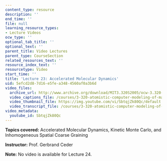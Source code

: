 ```yaml
---
content_type: resource
description: ''
end_time: ''
file: null
learning_resource_types:
- Lecture Videos
ocw_type: ''
optional_tab_title: ''
optional_text: ''
parent_title: Video Lectures
parent_type: CourseSection
related_resources_text: ''
resource_index_text: ''
resourcetype: Video
start_time: ''
title: 'Lecture 23: Accelerated Molecular Dynamics'
uid: 5efcd2d8-7d16-e5fe-a348-4560af0a3b6d
video_files:
  archive_url: http://www.archive.org/download/MIT3.320S2005/ocw-3.320-lec-18-03may05-220k.mp4
  video_captions_file: /courses/3-320-atomistic-computer-modeling-of-materials-sma-5107-spring-2005/3a6998f0fc0653cb9b924346cdea7b65_SbtqjZk80Qc.vtt
  video_thumbnail_file: https://img.youtube.com/vi/SbtqjZk80Qc/default.jpg
  video_transcript_file: /courses/3-320-atomistic-computer-modeling-of-materials-sma-5107-spring-2005/6544a37ae31bb5ee020975cedbefb28e_SbtqjZk80Qc.pdf
video_metadata:
  youtube_id: SbtqjZk80Qc
---
```


**Topics covered:** Accelerated Molecular Dynamics, Kinetic Monte Carlo, and Inhomogeneous Spatial Coarse Graining

**Instructor:** Prof. Gerbrand Ceder

**Note:** No video is available for Lecture 24.
